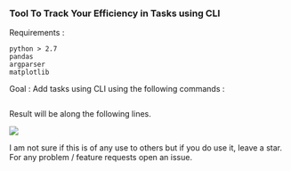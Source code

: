 ### Tool To Track Your Efficiency in Tasks using CLI

Requirements :
```
python > 2.7
pandas
argparser
matplotlib
```
Goal :
Add tasks using CLI using the following commands :
```

```

Result will be along the following lines.

![](https://github.com/kartikdutt18/Efficiency-Tracker-Tool/blob/master/test_image/first_plot.png)

I am not sure if this is of any use to others but if you do use it, leave a star. For any problem / feature requests open an issue.
